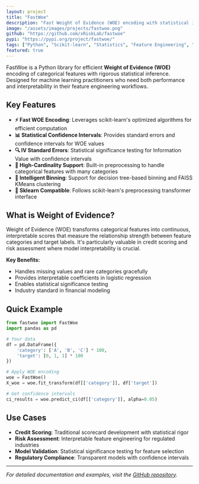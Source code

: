 ```yaml
---
layout: project
title: "FastWoe"
description: "Fast Weight of Evidence (WOE) encoding with statistical inference and confidence intervals"
image: "/assets/images/projects/fastwoe.png"
github: "https://github.com/xRiskLab/fastwoe"
pypi: "https://pypi.org/project/fastwoe/"
tags: ["Python", "Scikit-learn", "Statistics", "Feature Engineering", "Machine Learning"]
featured: true
---
```


FastWoe is a Python library for efficient **Weight of Evidence (WOE)** encoding of categorical features with rigorous statistical inference. Designed for machine learning practitioners who need both performance and interpretability in their feature engineering workflows.

## Key Features

- **⚡ Fast WOE Encoding**: Leverages scikit-learn's optimized algorithms for efficient computation
- **📊 Statistical Confidence Intervals**: Provides standard errors and confidence intervals for WOE values
- **🔍 IV Standard Errors**: Statistical significance testing for Information Value with confidence intervals
- **🎯 High-Cardinality Support**: Built-in preprocessing to handle categorical features with many categories
- **🔬 Intelligent Binning**: Support for decision tree-based binning and FAISS KMeans clustering
- **🔧 Sklearn Compatible**: Follows scikit-learn's preprocessing transformer interface

## What is Weight of Evidence?

Weight of Evidence (WOE) transforms categorical features into continuous, interpretable scores that measure the relationship strength between feature categories and target labels. It's particularly valuable in credit scoring and risk assessment where model interpretability is crucial.

**Key Benefits:**
- Handles missing values and rare categories gracefully
- Provides interpretable coefficients in logistic regression
- Enables statistical significance testing
- Industry standard in financial modeling

## Quick Example

```python
from fastwoe import FastWoe
import pandas as pd

# Your data
df = pd.DataFrame({
    'category': ['A', 'B', 'C'] * 100,
    'target': [0, 1, 1] * 100
})

# Apply WOE encoding
woe = FastWoe()
X_woe = woe.fit_transform(df[['category']], df['target'])

# Get confidence intervals
ci_results = woe.predict_ci(df[['category']], alpha=0.05)
```

## Use Cases

- **Credit Scoring**: Traditional scorecard development with statistical rigor
- **Risk Assessment**: Interpretable feature engineering for regulated industries
- **Model Validation**: Statistical significance testing for feature selection
- **Regulatory Compliance**: Transparent models with confidence intervals

---

*For detailed documentation and examples, visit the [GitHub repository](https://github.com/xRiskLab/fastwoe).*
